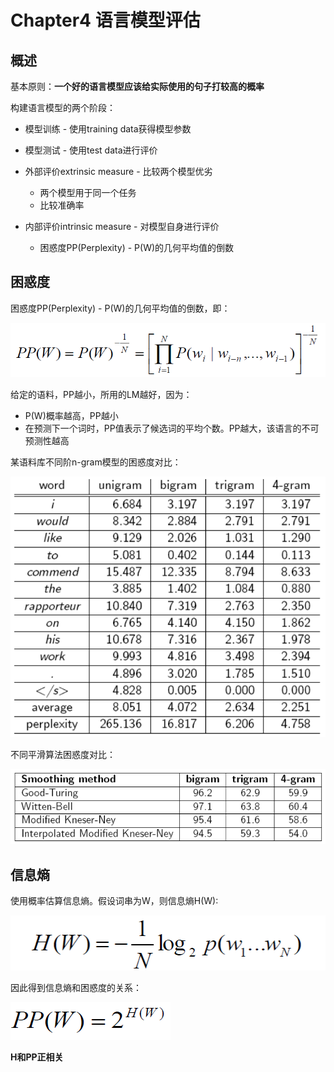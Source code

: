 # Chapter4 语言模型评估

## 概述

基本原则：**一个好的语言模型应该给实际使用的句子打较高的概率**

构建语言模型的两个阶段：
- 模型训练 - 使用training data获得模型参数
- 模型测试 - 使用test data进行评价

- 外部评价extrinsic measure - 比较两个模型优劣
  - 两个模型用于同一个任务
  - 比较准确率
- 内部评价intrinsic measure - 对模型自身进行评价
  - 困惑度PP(Perplexity) - P(W)的几何平均值的倒数

## 困惑度

困惑度PP(Perplexity) - P(W)的几何平均值的倒数，即：

![4-1](img/4-1.png)

给定的语料，PP越小，所用的LM越好，因为：
- P(W)概率越高，PP越小
- 在预测下一个词时，PP值表示了候选词的平均个数。PP越大，该语言的不可预测性越高

某语料库不同阶n-gram模型的困惑度对比：

![4-4](img/4-4.png)

不同平滑算法困惑度对比：

![4-5](img/4-5.png)

## 信息熵

使用概率估算信息熵。假设词串为W，则信息熵H(W):

![4-2](img/4-2.png)

因此得到信息熵和困惑度的关系：

![4-3](img/4-3.png)

**H和PP正相关**
